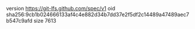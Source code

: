 version https://git-lfs.github.com/spec/v1
oid sha256:9cb1b024666133af4c4e882d34b7dd37e2f5df2c14489a47489aec7b547c9afd
size 7613
